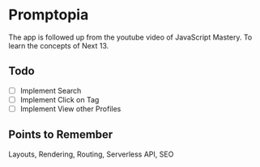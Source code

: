# Promptopia

The app is followed up from the youtube video of JavaScript Mastery. To learn the concepts of Next 13.

## Todo
- [ ] Implement Search
- [ ] Implement Click on Tag
- [ ] Implement View other Profiles

## Points to Remember
Layouts, Rendering, Routing, Serverless API, SEO
